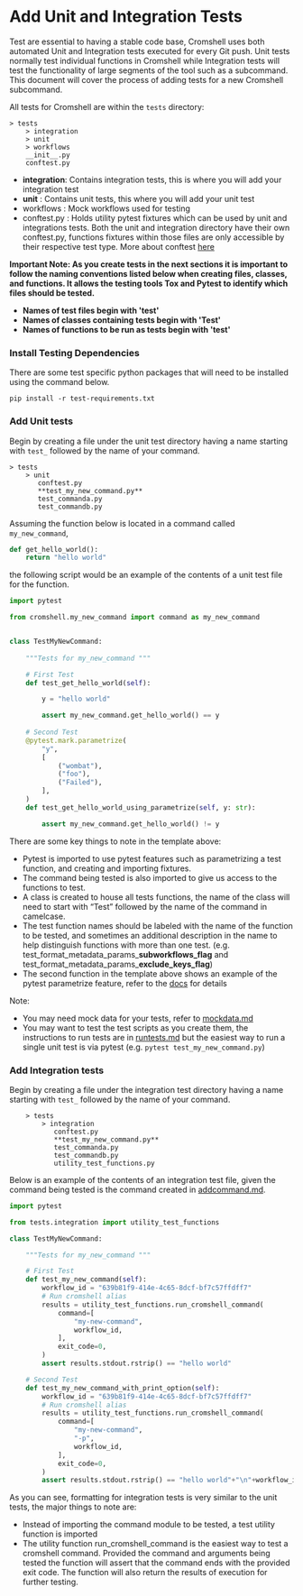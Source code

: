 # Add Unit and Integration Tests

Test are essential to having a stable code base, Cromshell uses both automated Unit and 
Integration tests executed for every Git push. Unit tests normally test individual 
functions in Cromshell while Integration tests will test the functionality of large 
segments of the tool such as a subcommand. This document will cover the process
of adding tests for a new Cromshell subcommand. 

All tests for Cromshell are within the `tests` directory:
```
> tests
    > integration
    > unit
    > workflows
    __init__.py
    conftest.py 
```
- **integration**: Contains integration tests, this is where you will add your integration test
- **unit** : Contains unit tests, this where you will add your unit test
- workflows : Mock workflows used for testing 
- conftest.py : Holds utility pytest fixtures which can be used by unit and integrations tests. Both the unit and integration directory have their own conftest.py, functions fixtures within those files are only accessible by their respective test type. More about conftest [here](https://docs.pytest.org/en/6.2.x/fixture.html)

**Important Note: As you create tests in the next sections it is important to follow the naming 
conventions listed below when creating files, classes, and functions. 
It allows the testing tools Tox and Pytest to identify which files should be tested.** 
- **Names of test files begin with 'test'**
- **Names of classes containing tests begin with 'Test'**  
- **Names of functions to be run as tests begin with 'test'**  

### Install Testing Dependencies
There are some test specific python packages that will need to be installed using 
the command below.
```shell
pip install -r test-requirements.txt
```
### Add Unit tests

Begin by creating a file under the unit test directory having a name starting 
with `test_` followed by the name of your command. 

```
> tests
    > unit
       conftest.py
       **test_my_new_command.py**
       test_commanda.py
       test_commandb.py
```

Assuming the function below is located in a command called `my_new_command`, 
```python
def get_hello_world():
    return "hello world"
```

the following script would be an example of the contents of a unit test 
file for the function.  
```python
import pytest

from cromshell.my_new_command import command as my_new_command


class TestMyNewCommand:
    
    """Tests for my_new_command """

    # First Test
    def test_get_hello_world(self):

        y = "hello world"

        assert my_new_command.get_hello_world() == y
    
    # Second Test
    @pytest.mark.parametrize(        
        "y",
        [
            ("wombat"),
            ("foo"),
            ("Failed"),
        ],
    )
    def test_get_hello_world_using_parametrize(self, y: str):

        assert my_new_command.get_hello_world() != y
```

There are some key things to note in the template above:
- Pytest is imported to use pytest features such as parametrizing a test function, 
and creating and importing fixtures. 
- The command being tested is also imported to give us access to the functions to test. 
- A class is created to house all tests functions, the name of the class will need to 
start with “Test” followed by the name of the command in camelcase.
- The test function names should be labeled with the name of the function to be tested, 
and sometimes an additional description in the name to help distinguish functions with 
more than one test. (e.g. test_format_metadata_params_**subworkflows_flag** and 
test_format_metadata_params_**exclude_keys_flag**)
- The second function in the template above shows an example of the pytest parametrize 
feature, refer to the [docs](https://docs.pytest.org/en/6.2.x/parametrize.html) for details

Note:
- You may need mock data for your tests, refer to [mockdata.md](../developer_docs/mockdata.md)
- You may want to test the test scripts as you create them, the instructions to run tests are in [runtests.md](../developer_docs/runtests.md) but the easiest way to run a single unit test is via pytest (e.g. `pytest test_my_new_command.py`)

### Add Integration tests

Begin by creating a file under the integration test directory having a name starting 
with `test_` followed by the name of your command. 
```
    > tests
        > integration
           conftest.py
           **test_my_new_command.py**
           test_commanda.py
           test_commandb.py
           utility_test_functions.py
```

Below is an example of the contents of an integration test file, given the command being
tested is the command created in [addcommand.md](../developer_docs/addcommand.md). 

```python
import pytest

from tests.integration import utility_test_functions

class TestMyNewCommand:

    """Tests for my_new_command """

    # First Test
    def test_my_new_command(self):
        workflow_id = "639b81f9-414e-4c65-8dcf-bf7c57ffdff7"
        # Run cromshell alias
        results = utility_test_functions.run_cromshell_command(
            command=[
                "my-new-command",
                workflow_id,
            ],
            exit_code=0,
        )
        assert results.stdout.rstrip() == "hello world"

    # Second Test
    def test_my_new_command_with_print_option(self):
        workflow_id = "639b81f9-414e-4c65-8dcf-bf7c57ffdff7"
        # Run cromshell alias
        results = utility_test_functions.run_cromshell_command(
            command=[
                "my-new-command",
                "-p",
                workflow_id,
            ],
            exit_code=0,
        )
        assert results.stdout.rstrip() == "hello world"+"\n"+workflow_id
```

As you can see, formatting for integration tests is very similar to the unit tests, 
the major things to note are:
- Instead of importing the command module to be tested, a test utility function is imported
- The utility function run_cromshell_command is the easiest way to test a cromshell 
command. Provided the command and arguments being tested the function will assert that 
the command ends with the provided exit code. The function will also return the results 
of execution for further testing. 

